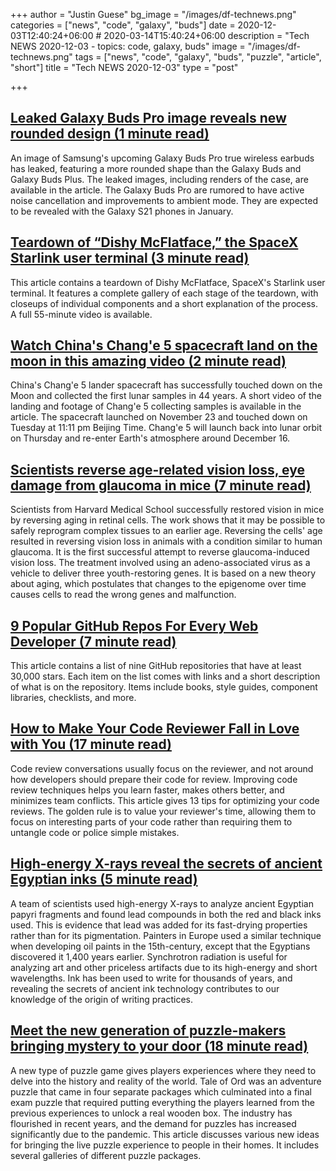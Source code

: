 +++
author = "Justin Guese"
bg_image = "/images/df-technews.png"
categories = ["news", "code", "galaxy", "buds"]
date = 2020-12-03T12:40:24+06:00 # 2020-03-14T15:40:24+06:00
description = "Tech NEWS 2020-12-03 - topics: code, galaxy, buds"
image = "/images/df-technews.png"
tags = ["news", "code", "galaxy", "buds", "puzzle", "article", "short"]
title = "Tech NEWS 2020-12-03"
type = "post"

+++

## [Leaked Galaxy Buds Pro image reveals new rounded design (1 minute read)](https://www.theverge.com/2020/12/2/22054757/galaxy-buds-pro-leaked-images-renders-rounded-design-case/1/01000176284b5f61-8d7c0621-3689-4f84-9300-d30e2339653b-000000/wrnqfGD17JiyWXiGu98bSI5zB4ouj_zCc-Qnl3Bp53I=170)

An image of Samsung's upcoming Galaxy Buds Pro true wireless earbuds has leaked, featuring a more rounded shape than the Galaxy Buds and Galaxy Buds Plus. The leaked images, including renders of the case, are available in the article. The Galaxy Buds Pro are rumored to have active noise cancellation and improvements to ambient mode. They are expected to be revealed with the Galaxy S21 phones in January.

## [Teardown of “Dishy McFlatface,” the SpaceX Starlink user terminal (3 minute read)](https://arstechnica.com/information-technology/2020/12/teardown-of-dishy-mcflatface-the-spacex-starlink-user-terminal//1/01000176284b5f61-8d7c0621-3689-4f84-9300-d30e2339653b-000000/D8B0rL0jUFLoePreU3w-pI1Nr6Km0jlPmLR5X1aAwDc=170)

This article contains a teardown of Dishy McFlatface, SpaceX's Starlink user terminal. It features a complete gallery of each stage of the teardown, with closeups of individual components and a short explanation of the process. A full 55-minute video is available.

## [Watch China's Chang'e 5 spacecraft land on the moon in this amazing video (2 minute read)](https://www.space.com/china-chang-e-5-moon-landing-lunar-sample-video/1/01000176284b5f61-8d7c0621-3689-4f84-9300-d30e2339653b-000000/Rebc-vKU4sXBG0KEW5wGEd-fivZ4Y0fZDDZRz3Je5Bk=170)

China's Chang'e 5 lander spacecraft has successfully touched down on the Moon and collected the first lunar samples in 44 years. A short video of the landing and footage of Chang'e 5 collecting samples is available in the article. The spacecraft launched on November 23 and touched down on Tuesday at 11:11 pm Beijing Time. Chang'e 5 will launch back into lunar orbit on Thursday and re-enter Earth's atmosphere around December 16.

## [Scientists reverse age-related vision loss, eye damage from glaucoma in mice (7 minute read)](https://medicalxpress.com/news/2020-12-scientists-reverse-age-related-vision-loss.html/1/01000176284b5f61-8d7c0621-3689-4f84-9300-d30e2339653b-000000/uWsA5YR9E759m5Kyt3GJRIZx664hmbUD8jiOEaxXyss=170)

Scientists from Harvard Medical School successfully restored vision in mice by reversing aging in retinal cells. The work shows that it may be possible to safely reprogram complex tissues to an earlier age. Reversing the cells' age resulted in reversing vision loss in animals with a condition similar to human glaucoma. It is the first successful attempt to reverse glaucoma-induced vision loss. The treatment involved using an adeno-associated virus as a vehicle to deliver three youth-restoring genes. It is based on a new theory about aging, which postulates that changes to the epigenome over time causes cells to read the wrong genes and malfunction.

## [9 Popular GitHub Repos For Every Web Developer (7 minute read)](https://dev.to/simonholdorf/9-popular-github-repos-for-every-web-developer-31ej/1/01000176284b5f61-8d7c0621-3689-4f84-9300-d30e2339653b-000000/P6sEeuI7nr7erOLXoZCM1YeS_n9bBrrLIv0n_D-66IU=170)

This article contains a list of nine GitHub repositories that have at least 30,000 stars. Each item on the list comes with links and a short description of what is on the repository. Items include books, style guides, component libraries, checklists, and more.

## [How to Make Your Code Reviewer Fall in Love with You (17 minute read)](https://mtlynch.io/code-review-love//1/01000176284b5f61-8d7c0621-3689-4f84-9300-d30e2339653b-000000/k3ZoNYnWl-FLPrK9h-WpCYV9PwsXH-6J-VcF9IFlUe8=170)

Code review conversations usually focus on the reviewer, and not around how developers should prepare their code for review. Improving code review techniques helps you learn faster, makes others better, and minimizes team conflicts. This article gives 13 tips for optimizing your code reviews. The golden rule is to value your reviewer's time, allowing them to focus on interesting parts of your code rather than requiring them to untangle code or police simple mistakes.

## [High-energy X-rays reveal the secrets of ancient Egyptian inks (5 minute read)](https://arstechnica.com/science/2020/12/lead-based-inks-likely-used-as-a-drying-agent-on-ancient-egyptian-papyri//1/01000176284b5f61-8d7c0621-3689-4f84-9300-d30e2339653b-000000/L3QG93U4v4XjLXYcddSVxKuQr2bZNVXuDgW2HqJ-7MQ=170)

A team of scientists used high-energy X-rays to analyze ancient Egyptian papyri fragments and found lead compounds in both the red and black inks used. This is evidence that lead was added for its fast-drying properties rather than for its pigmentation. Painters in Europe used a similar technique when developing oil paints in the 15th-century, except that the Egyptians discovered it 1,400 years earlier. Synchrotron radiation is useful for analyzing art and other priceless artifacts due to its high-energy and short wavelengths. Ink has been used to write for thousands of years, and revealing the secrets of ancient ink technology contributes to our knowledge of the origin of writing practices.

## [Meet the new generation of puzzle-makers bringing mystery to your door (18 minute read)](https://arstechnica.com/gaming/2020/12/meet-the-new-generation-of-puzzle-makers-bringing-mystery-to-your-door//1/01000176284b5f61-8d7c0621-3689-4f84-9300-d30e2339653b-000000/DioyKEPfIf3eyiKLfq2yeaaFqMWdMq66iEswJ2qYjTc=170)

A new type of puzzle game gives players experiences where they need to delve into the history and reality of the world. Tale of Ord was an adventure puzzle that came in four separate packages which culminated into a final exam puzzle that required putting everything the players learned from the previous experiences to unlock a real wooden box. The industry has flourished in recent years, and the demand for puzzles has increased significantly due to the pandemic. This article discusses various new ideas for bringing the live puzzle experience to people in their homes. It includes several galleries of different puzzle packages.

